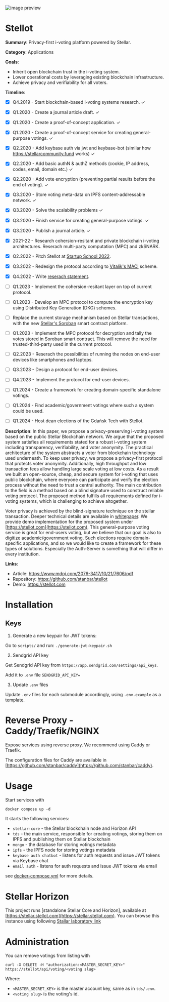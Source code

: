 ![image preview](https://raw.githubusercontent.com/stasbar/stellar-voting/master/img/stellot-scf.png)

# Stellot

**Summary**: Privacy-first i-voting platform powered by Stellar.

**Category**: Applications

**Goals**:
- Inherit open blockchain trust in the i-voting system.
- Lower operational costs by leveraging existing blockchain infrastructure.
- Achieve privacy and verifiability for all voters.

**Timeline**:
- [x] Q4.2019 - Start blockchain-based i-voting systems research. ✓

- [x] Q1.2020 - Create a journal article draft. ✓
- [x] Q1.2020 - Create a proof-of-concept application. ✓
- [x] Q1.2020 - Create a proof-of-concept service for creating general-purpose votings. ✓

- [x] Q2.2020 - Add keybase auth via jwt and keybase-bot (similar how https://stellarcommunity.fund works) ✓
- [x] Q2.2020 - Add basic authN & authZ methods (cookie, IP address, codes, email, domain etc.) ✓
- [x] Q2.2020 - Add vote encryption (preventing partial results before the end of voting). ✓

- [x] Q3.2020 - Store voting meta-data on IPFS content-addressable network. ✓
- [x] Q3.2020 - Solve the scalability problems ✓
- [x] Q3.2020 - Finish service for creating general-purpose votings. ✓
- [x] Q3.2020 - Publish a journal article. ✓

- [x] 2021-22 - Research cohersion-resitant and private blockchain i-voting architectures. Reserach multi-party computation (MPC) and zkSNARK.
- [x] Q2.2022 - Pitch Stellot at [Startup School 2022](https://pg.edu.pl/startup/2022-07/demo-day-2022-relacja).
- [x] Q3.2022 - Redesign the protocol according to [Vitalik's MACI](https://ethresear.ch/t/minimal-anti-collusion-infrastructure/5413) scheme.
- [x] Q4.2022 - Write [reserach statement](https://stan.bar/research-statement).

- [ ] Q1.2023 - Implement the cohersion-resitant layer on top of current protocol.
- [ ] Q1.2023 - Develop an MPC protocol to compute the encryption key using Distributed Key Generation (DKG) schemes.
- [ ] Replace the current storage mechanism based on Stellar transactions, with the new [Stellar's Soroban](https://soroban.stellar.org) smart contract platform.
- [ ] Q1.2023 - Implement the MPC protocol for decryption and tally the votes stored in Soroban smart contract. This will remove the need for trusted-third-party used in the current protocol.
- [ ] Q2.2023 - Reserach the possibilities of running the nodes on end-user devices like smartphones and laptops.
- [ ] Q3.2023 - Design a protocol for end-user devices.
- [ ] Q4.2023 - Implement the protocol for end-user devices.

- [ ] Q1.2024 - Create a framework for creating domain-specific standalone votings.
- [ ] Q1.2024 - Find academic/government votings where such a system could be used.
- [ ] Q1.2024 - Host dean elections of the Gdańsk Tech with Stellot.

**Description**: In this paper, we propose a privacy-preserving i-voting system based on the public Stellar
Blockchain network. We argue that the proposed system satisfies all requirements stated for a robust
i-voting system including transparency, verifiability, and voter anonymity. The practical architecture
of the system abstracts a voter from blockchain technology used underneath. To keep user privacy,
we propose a privacy-first protocol that protects voter anonymity. Additionally, high throughput
and low transaction fees allow handling large scale voting at low costs. As a result we built an
open-source, cheap, and secure system for i-voting that uses public blockchain, where everyone can
participate and verify the election process without the need to trust a central authority. The main
contribution to the field is a method based on a blind signature used to construct reliable voting
protocol. The proposed method fulfills all requirements defined for i-voting systems, which is
challenging to achieve altogether.

Voter privacy is achieved by the blind-signature technique on the stellar transaction.  Deeper technical details are available in [whitepaper](https://www.mdpi.com/2076-3417/10/21/7606/pdf). We provide demo implementation for the proposed system under [https://stellot.com](https://stellot.com). This general-purpose voting service is great for end-users voting, but we believe that our goal is also to digitize academic/government voting. Such elections require domain-specific applications, and so we would like to create a framework for these types of solutions. Especially the Auth-Server is something that will differ in every institution.

**Links**:
- Article: https://www.mdpi.com/2076-3417/10/21/7606/pdf
- Repository: https://github.com/stanbar/stellot
- Demo: https://stellot.com

# Installation

## Keys

1. Generate a new keypair for JWT tokens:

Go to `scripts/` and run: `./generate-jwt-keypair.sh`

2. Sendgrid API key

Get Sendgrid API key from `https://app.sendgrid.com/settings/api_keys`.

Add it to `.env` file `SENDGRID_API_KEY=`

3. Update `.env` files

Update `.env` files for each submodule accordingly, using `.env.example` as a template.

# Reverse Proxy - Caddy/Traefik/NGINX

Expose services using reverse proxy. We recommend using Caddy or Traefik.

The configuration files for Caddy are available in [https://github.com/stanbar/caddy](https://github.com/stanbar/caddy).

# Usage

Start services with
```
docker compose up -d
```

It starts the following services:

- `stellar-core` - the Stellar blockchain node and Horizon API
- `tds` - the main service, responsible for creating votings, storing them on IPFS and publishing them on Stellar blockchain
- `mongo` - the database for storing votings metadata
- `ipfs` - the IPFS node for storing votings metadata
- `keybase auth chatbot` - listens for auth requests and issue JWT tokens via Keybase chat
- `email auth` - listens for auth requests and issue JWT tokens via email

see [docker-compose.yml](docker-compose.yml) for more details.

# Stellar Horizon

This project runs [standalone Stellar Core and Horizon], available at [https://stellar.stellot.com](https://stellar.stellot.com). You can browse this instance using following [Stallar laboratory link](https://laboratory.stellar.org/#explorer?network=custom&horizonURL=https%3A%2F%2Fstellar.stellot.com&networkPassphrase=Standalone%20Network%20%3B%20February%202017)

# Administration

You can remove votings from listing with
```
curl -X DELETE -H "authorization:<MASTER_SECRET_KEY>" https://stellot/api/voting/<voting slug>
```

Where:

- `<MASTER_SECRET_KEY>` is the master account key, same as in `tds/.env`.
- `<voting slug>` is the voting's id.
